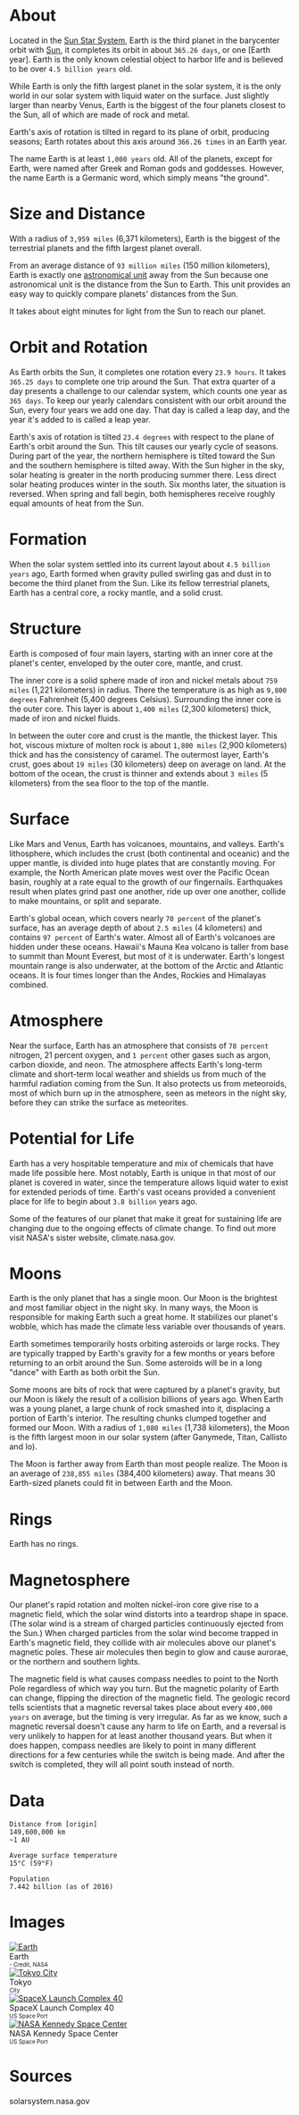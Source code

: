 <!-- TITLE: Earth -->
<!-- SUBTITLE: A planet in the Sun Star System -->

# About
Located in the [Sun Star System](/astronomical/star-system/sol-star-system), Earth is the third planet in the barycenter orbit with [Sun](/astronomical/star/sol), it completes its orbit in about `365.26 days`, or one [Earth year]. Earth is the only known celestial object to harbor life and is believed to be over `4.5 billion years` old.

While Earth is only the fifth largest planet in the solar system, it is the only world in our solar system with liquid water on the surface. Just slightly larger than nearby Venus, Earth is the biggest of the four planets closest to the Sun, all of which are made of rock and metal.

Earth's axis of rotation is tilted in regard to its plane of orbit, producing seasons; Earth rotates about this axis around `366.26 times` in an Earth year.

The name Earth is at least `1,000 years` old. All of the planets, except for Earth, were named after Greek and Roman gods and goddesses. However, the name Earth is a Germanic word, which simply means "the ground".

# Size and Distance
With a radius of `3,959 miles` (6,371 kilometers), Earth is the biggest of the terrestrial planets and the fifth largest planet overall.

From an average distance of `93 million miles` (150 million kilometers), Earth is exactly one [astronomical unit](/mathematics/measurement/astronomical-unit) away from the Sun because one astronomical unit is the distance from the Sun to Earth. This unit provides an easy way to quickly compare planets' distances from the Sun.

It takes about eight minutes for light from the Sun to reach our planet.

# Orbit and Rotation
As Earth orbits the Sun, it completes one rotation every `23.9 hours`. It takes` 365.25 days` to complete one trip around the Sun. That extra quarter of a day presents a challenge to our calendar system, which counts one year as `365 days`. To keep our yearly calendars consistent with our orbit around the Sun, every four years we add one day. That day is called a leap day, and the year it's added to is called a leap year.

Earth's axis of rotation is tilted `23.4 degrees` with respect to the plane of Earth's orbit around the Sun. This tilt causes our yearly cycle of seasons. During part of the year, the northern hemisphere is tilted toward the Sun and the southern hemisphere is tilted away. With the Sun higher in the sky, solar heating is greater in the north producing summer there. Less direct solar heating produces winter in the south. Six months later, the situation is reversed. When spring and fall begin, both hemispheres receive roughly equal amounts of heat from the Sun.

# Formation
When the solar system settled into its current layout about `4.5 billion years` ago, Earth formed when gravity pulled swirling gas and dust in to become the third planet from the Sun. Like its fellow terrestrial planets, Earth has a central core, a rocky mantle, and a solid crust.

# Structure
Earth is composed of four main layers, starting with an inner core at the planet's center, enveloped by the outer core, mantle, and crust.

The inner core is a solid sphere made of iron and nickel metals about `759 miles` (1,221 kilometers) in radius. There the temperature is as high as `9,800 degrees` Fahrenheit (5,400 degrees Celsius). Surrounding the inner core is the outer core. This layer is about `1,400 miles` (2,300 kilometers) thick, made of iron and nickel fluids.

In between the outer core and crust is the mantle, the thickest layer. This hot, viscous mixture of molten rock is about `1,800 miles` (2,900 kilometers) thick and has the consistency of caramel. The outermost layer, Earth's crust, goes about `19 miles` (30 kilometers) deep on average on land. At the bottom of the ocean, the crust is thinner and extends about `3 miles` (5 kilometers) from the sea floor to the top of the mantle.

# Surface
Like Mars and Venus, Earth has volcanoes, mountains, and valleys. Earth's lithosphere, which includes the crust (both continental and oceanic) and the upper mantle, is divided into huge plates that are constantly moving. For example, the North American plate moves west over the Pacific Ocean basin, roughly at a rate equal to the growth of our fingernails. Earthquakes result when plates grind past one another, ride up over one another, collide to make mountains, or split and separate.

Earth's global ocean, which covers nearly `70 percent` of the planet's surface, has an average depth of about `2.5 miles` (4 kilometers) and contains `97 percent` of Earth's water. Almost all of Earth's volcanoes are hidden under these oceans. Hawaii's Mauna Kea volcano is taller from base to summit than Mount Everest, but most of it is underwater. Earth's longest mountain range is also underwater, at the bottom of the Arctic and Atlantic oceans. It is four times longer than the Andes, Rockies and Himalayas combined.

# Atmosphere
Near the surface, Earth has an atmosphere that consists of `78 percent` nitrogen, 21 percent oxygen, and `1 percent` other gases such as argon, carbon dioxide, and neon. The atmosphere affects Earth's long-term climate and short-term local weather and shields us from much of the harmful radiation coming from the Sun. It also protects us from meteoroids, most of which burn up in the atmosphere, seen as meteors in the night sky, before they can strike the surface as meteorites.

# Potential for Life
Earth has a very hospitable temperature and mix of chemicals that have made life possible here. Most notably, Earth is unique in that most of our planet is covered in water, since the temperature allows liquid water to exist for extended periods of time. Earth's vast oceans provided a convenient place for life to begin about `3.8 billion` years ago.

Some of the features of our planet that make it great for sustaining life are changing due to the ongoing effects of climate change. To find out more visit NASA's sister website, climate.nasa.gov.

# Moons
Earth is the only planet that has a single moon. Our Moon is the brightest and most familiar object in the night sky. In many ways, the Moon is responsible for making Earth such a great home. It stabilizes our planet's wobble, which has made the climate less variable over thousands of years.

Earth sometimes temporarily hosts orbiting asteroids or large rocks. They are typically trapped by Earth's gravity for a few months or years before returning to an orbit around the Sun. Some asteroids will be in a long "dance" with Earth as both orbit the Sun.

Some moons are bits of rock that were captured by a planet's gravity, but our Moon is likely the result of a collision billions of years ago. When Earth was a young planet, a large chunk of rock smashed into it, displacing a portion of Earth's interior. The resulting chunks clumped together and formed our Moon. With a radius of `1,080 miles` (1,738 kilometers), the Moon is the fifth largest moon in our solar system (after Ganymede, Titan, Callisto and Io).

The Moon is farther away from Earth than most people realize. The Moon is an average of `238,855 miles` (384,400 kilometers) away. That means 30 Earth-sized planets could fit in between Earth and the Moon.

# Rings
Earth has no rings.

# Magnetosphere
Our planet's rapid rotation and molten nickel-iron core give rise to a magnetic field, which the solar wind distorts into a teardrop shape in space. (The solar wind is a stream of charged particles continuously ejected from the Sun.) When charged particles from the solar wind become trapped in Earth's magnetic field, they collide with air molecules above our planet's magnetic poles. These air molecules then begin to glow and cause aurorae, or the northern and southern lights.

The magnetic field is what causes compass needles to point to the North Pole regardless of which way you turn. But the magnetic polarity of Earth can change, flipping the direction of the magnetic field. The geologic record tells scientists that a magnetic reversal takes place about every `400,000 years` on average, but the timing is very irregular. As far as we know, such a magnetic reversal doesn't cause any harm to life on Earth, and a reversal is very unlikely to happen for at least another thousand years. But when it does happen, compass needles are likely to point in many different directions for a few centuries while the switch is being made. And after the switch is completed, they will all point south instead of north.

# Data

```text
Distance from [origin]
149,600,000 km
~1 AU

Average surface temperature
15°C (59°F)

Population
7.442 billion (as of 2016)
```


# Images
<link rel="stylesheet" href="/uploads/css/core.css">

<div class="gallery">
	<a target="_blank" href="/uploads/planets/earth/earth.jpg">
<img src="/uploads/planets/earth/earth.jpg" alt="Earth"/>
</a>
	<div class="desc">Earth<br><font size="1">- Credit, NASA</font></div>
</div>

<div class="gallery">
	<a target="_blank" href="/uploads/planets/earth/tokyo.jpg">
<img src="/uploads/planets/earth/tokyo.jpg" alt="Tokyo City"/>
</a>
	<div class="desc">Tokyo<br><font size="1">City</font></div>
</div>

<div class="gallery">
	<a target="_blank" href="/uploads/planets/earth/spacex-launch-complex-40.jpg">
<img src="/uploads/planets/earth/spacex-launch-complex-40.jpg" alt="SpaceX Launch Complex 40"/>
</a>
	<div class="desc">SpaceX Launch Complex 40<br><font size="1">US Space Port</font></div>
</div>

<div class="gallery">
	<a target="_blank" href="/uploads/planets/earth/nasa-kennedy-space-center.jpg">
<img src="/uploads/planets/earth/nasa-kennedy-space-center.jpg" alt="NASA Kennedy Space Center"/>
</a>
	<div class="desc">NASA Kennedy Space Center<br><font size="1">US Space Port</font></div>
</div>




# Sources
solarsystem.nasa.gov